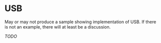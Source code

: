 # USB
May or may not produce a sample showing implementation of USB. If there is not an example, there will at least be a discussion.

_TODO_
